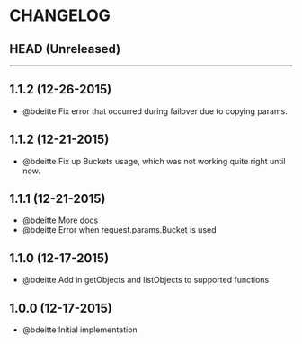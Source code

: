 CHANGELOG
=========

## HEAD (Unreleased)

--------------------

## 1.1.2 (12-26-2015)

* @bdeitte Fix error that occurred during failover due to copying params.

## 1.1.2 (12-21-2015)

* @bdeitte Fix up Buckets usage, which was not working quite right until now.

## 1.1.1 (12-21-2015)

* @bdeitte More docs
* @bdeitte Error when request.params.Bucket is used

## 1.1.0 (12-17-2015)

* @bdeitte Add in getObjects and listObjects to supported functions

## 1.0.0 (12-17-2015)

* @bdeitte Initial implementation

